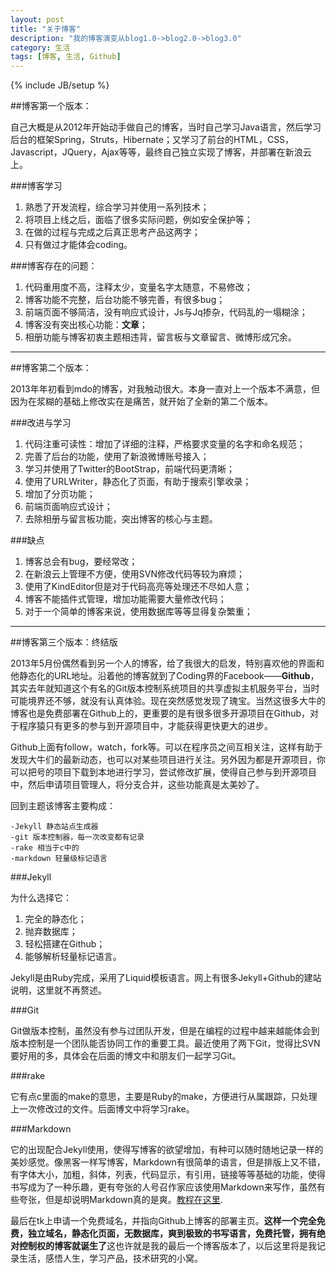 ```yaml
---
layout: post
title: "关于博客"
description: "我的博客演变从blog1.0->blog2.0->blog3.0"
category: 生活
tags: [博客, 生活, Github]
---
```

{% include JB/setup %}

##博客第一个版本：

自己大概是从2012年开始动手做自己的博客，当时自己学习Java语言，然后学习后台的框架Spring，Struts，Hibernate；又学习了前台的HTML，CSS，Javascript，JQuery，Ajax等等，最终自己独立实现了博客，并部署在新浪云上。

###博客学习

1. 熟悉了开发流程，综合学习并使用一系列技术；
2. 将项目上线之后，面临了很多实际问题，例如安全保护等；
3. 在做的过程与完成之后真正思考产品这两字；
4. 只有做过才能体会coding。

###博客存在的问题：

1. 代码重用度不高，注释太少，变量名字太随意，不易修改；
2. 博客功能不完整，后台功能不够完善，有很多bug；
3. 前端页面不够简洁，没有响应式设计，Js与Jq掺杂，代码乱的一塌糊涂；
4. 博客没有突出核心功能：**文章**；
5. 相册功能与博客初衷主题相违背，留言板与文章留言、微博形成冗余。

***

##博客第二个版本：

2013年年初看到mdo的博客，对我触动很大。本身一直对上一个版本不满意，但因为在浆糊的基础上修改实在是痛苦，就开始了全新的第二个版本。

###改进与学习

1. 代码注重可读性：增加了详细的注释，严格要求变量的名字和命名规范；
2. 完善了后台的功能，使用了新浪微博账号接入；
3. 学习并使用了Twitter的BootStrap，前端代码更清晰；
4. 使用了URLWriter，静态化了页面，有助于搜索引擎收录；
5. 增加了分页功能；
6. 前端页面响应式设计；
7. 去除相册与留言板功能，突出博客的核心与主题。

###缺点

1. 博客总会有bug，要经常改；
2. 在新浪云上管理不方便，使用SVN修改代码等较为麻烦；
3. 使用了KindEditor但是对于代码高亮等处理还不尽如人意；
4. 博客不能插件式管理，增加功能需要大量修改代码；
5. 对于一个简单的博客来说，使用数据库等等显得复杂繁重；


***

##博客第三个版本：终结版

2013年5月份偶然看到另一个人的博客，给了我很大的启发，特别喜欢他的界面和他静态化的URL地址。沿着他的博客就到了Coding界的Facebook——**Github**， 其实去年就知道这个有名的Git版本控制系统项目的共享虚拟主机服务平台，当时可能境界还不够，就没有认真体验。现在突然感觉发现了瑰宝。当然这很多大牛的博客也是免费部署在Github上的，更重要的是有很多很多开源项目在Github，对于程序猿只有更多的参与到开源项目中，才能获得更快更大的进步。

Github上面有follow，watch，fork等。可以在程序员之间互相关注，这样有助于发现大牛们的最新动态，也可以对某些项目进行关注。另外因为都是开源项目，你可以把号的项目下载到本地进行学习，尝试修改扩展，使得自己参与到开源项目中，然后申请项目管理人，将分支合并，这些功能真是太美妙了。

回到主题该博客主要构成：

    -Jekyll 静态站点生成器
    -git 版本控制器，每一次改变都有记录
    -rake 相当于c中的
    -markdown 轻量级标记语言

###Jekyll

为什么选择它：

1. 完全的静态化；
2. 抛弃数据库；
3. 轻松搭建在Github；
4. 能够解析轻量标记语言。

Jekyll是由Ruby完成，采用了Liquid模板语言。网上有很多Jekyll+Github的建站说明，这里就不再赘述。

###Git

Git做版本控制，虽然没有参与过团队开发，但是在编程的过程中越来越能体会到版本控制是一个团队能否协同工作的重要工具。最近使用了两下Git，觉得比SVN要好用的多，具体会在后面的博文中和朋友们一起学习Git。

###rake

它有点c里面的make的意思，主要是Ruby的make，方便进行从属跟踪，只处理上一次修改过的文件。后面博文中将学习rake。

###Markdown

它的出现配合Jekyll使用，使得写博客的欲望增加，有种可以随时随地记录一样的美妙感觉。像黑客一样写博客，Markdown有很简单的语言，但是排版上又不错，有字体大小，加粗，斜体，列表，代码显示，有引用，链接等等基础的功能，使得书写成为了一种乐趣，更有夸张的人号召作家应该使用Markdown来写作，虽然有些夸张，但是却说明Markdown真的是爽。[教程在这里](http://wowubuntu.com/markdown/ "Markdown语法").

最后在tk上申请一个免费域名，并指向Github上博客的部署主页。**这样一个完全免费，独立域名，静态化页面，无数据库，爽到极致的书写语言，免费托管，拥有绝对控制权的博客就诞生了**这也许就是我的最后一个博客版本了，以后这里将是我记录生活，感悟人生，学习产品，技术研究的小窝。
